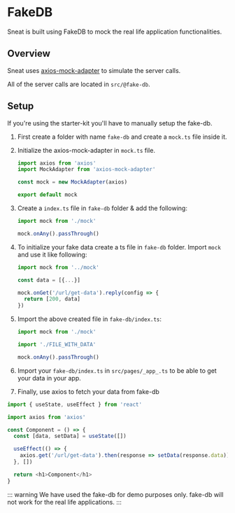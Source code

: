 # FakeDB

Sneat is built using FakeDB to mock the real life application functionalities.

## Overview

Sneat uses [axios-mock-adapter](https://github.com/ctimmerm/axios-mock-adapter) to simulate the server calls.

All of the server calls are located in `src/@fake-db`.

## Setup

If you're using the starter-kit you'll have to manually setup the fake-db.

1. First create a folder with name `fake-db` and create a `mock.ts` file inside it.
2. Initialize the axios-mock-adapter in `mock.ts` file.

   ```ts
   import axios from 'axios'
   import MockAdapter from 'axios-mock-adapter'

   const mock = new MockAdapter(axios)

   export default mock
   ```

3. Create a `index.ts` file in `fake-db` folder & add the following:

   ```ts
   import mock from './mock'

   mock.onAny().passThrough()
   ```

4. To initialize your fake data create a ts file in `fake-db` folder. Import `mock` and use it like following:

   ```ts
   import mock from '../mock'

   const data = [{...}]

   mock.onGet('/url/get-data').reply(config => {
     return [200, data]
   })
   ```

5. Import the above created file in `fake-db/index.ts`:

   ```ts
   import mock from './mock'

   import './FILE_WITH_DATA'

   mock.onAny().passThrough()
   ```

6. Import your `fake-db/index.ts` in `src/pages/_app_.ts` to be able to get your data in your app.

7. Finally, use axios to fetch your data from fake-db

```ts
import { useState, useEffect } from 'react'

import axios from 'axios'

const Component = () => {
  const [data, setData] = useState([])

  useEffect(() => {
    axios.get('/url/get-data').then(response => setData(response.data))
  }, [])

  return <h1>Component</h1>
}
```

::: warning
We have used the fake-db for demo purposes only. fake-db will not work for the real life applications.
:::
